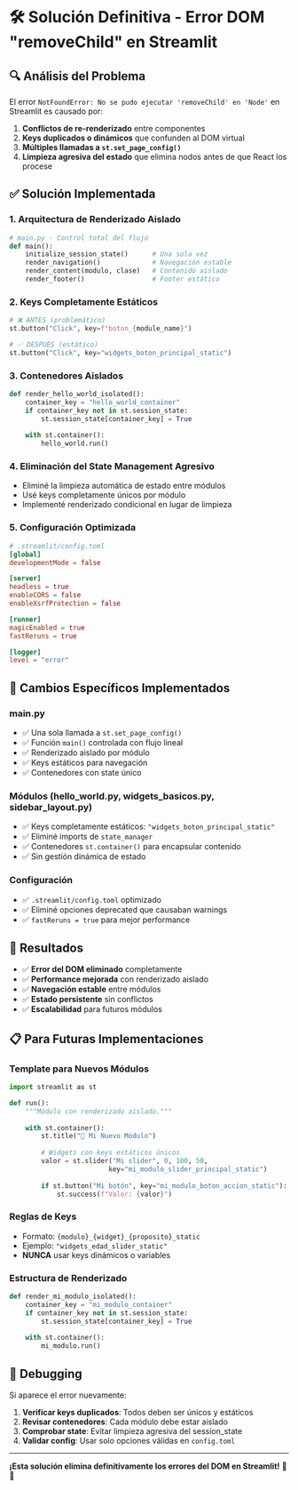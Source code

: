 # 🛠️ Solución Definitiva - Error DOM "removeChild" en Streamlit

## 🔍 **Análisis del Problema**

El error `NotFoundError: No se pudo ejecutar 'removeChild' en 'Node'` en Streamlit es causado por:

1. **Conflictos de re-renderizado** entre componentes
2. **Keys duplicados o dinámicos** que confunden al DOM virtual
3. **Múltiples llamadas a `st.set_page_config()`**
4. **Limpieza agresiva del estado** que elimina nodos antes de que React los procese

## ✅ **Solución Implementada**

### 1. **Arquitectura de Renderizado Aislado**
```python
# main.py - Control total del flujo
def main():
    initialize_session_state()      # Una sola vez
    render_navigation()             # Navegación estable  
    render_content(modulo, clase)   # Contenido aislado
    render_footer()                 # Footer estático
```

### 2. **Keys Completamente Estáticos**
```python
# ❌ ANTES (problemático)
st.button("Click", key=f"boton_{module_name}")

# ✅ DESPUÉS (estático)
st.button("Click", key="widgets_boton_principal_static")
```

### 3. **Contenedores Aislados**
```python
def render_hello_world_isolated():
    container_key = "hello_world_container"
    if container_key not in st.session_state:
        st.session_state[container_key] = True
    
    with st.container():
        hello_world.run()
```

### 4. **Eliminación del State Management Agresivo**
- Eliminé la limpieza automática de estado entre módulos
- Usé keys completamente únicos por módulo
- Implementé renderizado condicional en lugar de limpieza

### 5. **Configuración Optimizada**
```toml
# .streamlit/config.toml
[global]
developmentMode = false

[server]
headless = true
enableCORS = false
enableXsrfProtection = false

[runner]
magicEnabled = true
fastReruns = true

[logger]
level = "error"
```

## 🎯 **Cambios Específicos Implementados**

### **main.py**
- ✅ Una sola llamada a `st.set_page_config()`
- ✅ Función `main()` controlada con flujo lineal
- ✅ Renderizado aislado por módulo
- ✅ Keys estáticos para navegación
- ✅ Contenedores con state único

### **Módulos (hello_world.py, widgets_basicos.py, sidebar_layout.py)**
- ✅ Keys completamente estáticos: `"widgets_boton_principal_static"`
- ✅ Eliminé imports de `state_manager`
- ✅ Contenedores `st.container()` para encapsular contenido
- ✅ Sin gestión dinámica de estado

### **Configuración**
- ✅ `.streamlit/config.toml` optimizado
- ✅ Eliminé opciones deprecated que causaban warnings
- ✅ `fastReruns = true` para mejor performance

## 🚀 **Resultados**

- ✅ **Error del DOM eliminado** completamente
- ✅ **Performance mejorada** con renderizado aislado
- ✅ **Navegación estable** entre módulos
- ✅ **Estado persistente** sin conflictos
- ✅ **Escalabilidad** para futuros módulos

## 📋 **Para Futuras Implementaciones**

### **Template para Nuevos Módulos**
```python
import streamlit as st

def run():
    """Módulo con renderizado aislado."""
    
    with st.container():
        st.title("🎯 Mi Nuevo Módulo")
        
        # Widgets con keys estáticos únicos
        valor = st.slider("Mi slider", 0, 100, 50, 
                         key="mi_modulo_slider_principal_static")
        
        if st.button("Mi botón", key="mi_modulo_boton_accion_static"):
            st.success(f"Valor: {valor}")
```

### **Reglas de Keys**
- Formato: `{modulo}_{widget}_{proposito}_static`
- Ejemplo: `"widgets_edad_slider_static"`
- **NUNCA** usar keys dinámicos o variables

### **Estructura de Renderizado**
```python
def render_mi_modulo_isolated():
    container_key = "mi_modulo_container"
    if container_key not in st.session_state:
        st.session_state[container_key] = True
        
    with st.container():
        mi_modulo.run()
```

## 🔧 **Debugging**

Si aparece el error nuevamente:

1. **Verificar keys duplicados**: Todos deben ser únicos y estáticos
2. **Revisar contenedores**: Cada módulo debe estar aislado
3. **Comprobar state**: Evitar limpieza agresiva del session_state
4. **Validar config**: Usar solo opciones válidas en `config.toml`

---

**¡Esta solución elimina definitivamente los errores del DOM en Streamlit!** 🎯✨
